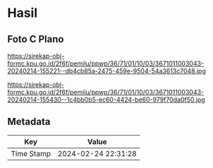 # Hasil

## Foto C Plano

https://sirekap-obj-formc.kpu.go.id/2f6f/pemilu/ppwp/36/71/01/10/03/3671011003043-20240214-155221--db4cb85a-2475-459e-9504-54a3613c7048.jpg

https://sirekap-obj-formc.kpu.go.id/2f6f/pemilu/ppwp/36/71/01/10/03/3671011003043-20240214-155430--1c4bb0b5-ec60-4424-be60-979f70da0f50.jpg


## Metadata

| Key        | Value               |
| ---------- | ------------------- |
| Time Stamp | 2024-02-24 22:31:28 |



